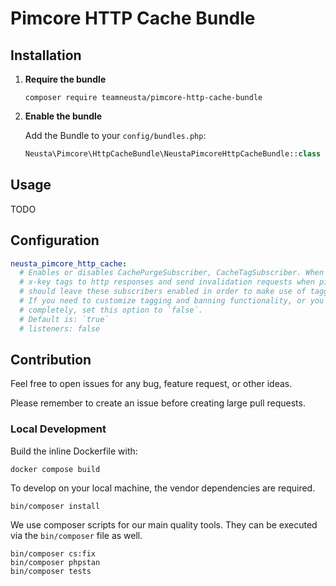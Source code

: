 # Pimcore HTTP Cache Bundle

## Installation

1.  **Require the bundle**

    ```shell
    composer require teamneusta/pimcore-http-cache-bundle
    ```

2.  **Enable the bundle**

    Add the Bundle to your `config/bundles.php`:

    ```php
    Neusta\Pimcore\HttpCacheBundle\NeustaPimcoreHttpCacheBundle::class => ['all' => true],
    ```

## Usage

TODO

## Configuration

```yaml
neusta_pimcore_http_cache:
  # Enables or disables CachePurgeSubscriber, CacheTagSubscriber. When enabled these listeners will add
  # x-key tags to http responses and send invalidation requests when pimcore objects change. You normally
  # should leave these subscribers enabled in order to make use of tagging and banning of pimcore objects.
  # If you need to customize tagging and banning functionality, or you want to opt out of tagging and banning
  # completely, set this option to `false`.
  # Default is: `true`
  # listeners: false
```

## Contribution

Feel free to open issues for any bug, feature request, or other ideas.

Please remember to create an issue before creating large pull requests.

### Local Development

Build the inline Dockerfile with:

```shell
docker compose build
```

To develop on your local machine, the vendor dependencies are required.

```shell
bin/composer install
```

We use composer scripts for our main quality tools. They can be executed via the `bin/composer` file as well.

```shell
bin/composer cs:fix
bin/composer phpstan
bin/composer tests
```
